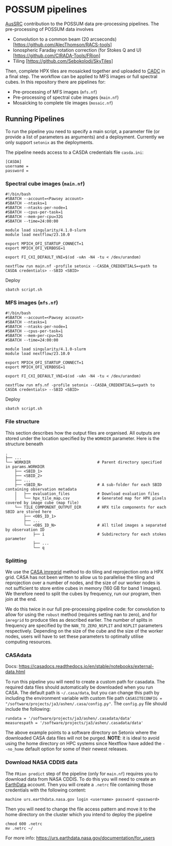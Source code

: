 # POSSUM pipelines

[AusSRC](https://aussrc.org) contribution to the POSSUM data pre-processing pipelines. The pre-processing of POSSUM data involves

* Convolution to a common beam (20 arcseconds) [https://github.com/AlecThomson/RACS-tools]
* Ionospheric Faraday rotation correction (for Stokes Q and U) [https://github.com/CIRADA-Tools/FRion]
* Tiling [https://github.com/Sebokolodi/SkyTiles]

Then, complete HPX tiles are mosaicked together and uploaded to [CADC](https://www.cadc-ccda.hia-iha.nrc-cnrc.gc.ca/en/) in a final step. The workflow can be applied to MFS images or full spectral cubes. In this repository there are pipelines for:

* Pre-processing of MFS images (`mfs.nf`)
* Pre-processing of spectral cube images (`main.nf`)
* Mosaicking to complete tile images (`mosaic.nf`)

## Running Pipelines

To run the pipeline you need to specify a main script, a parameter file (or provide a list of parameters as arguments) and a deployment. Currently we only support `setonix` as the deployments.

The pipeline needs access to a CASDA credentials file `casda.ini`:

```
[CASDA]
username =
password =
```

### Spectral cube images (`main.nf`)

```
#!/bin/bash
#SBATCH --account=<Pawsey account>
#SBATCH --ntasks=1
#SBATCH --ntasks-per-node=1
#SBATCH --cpus-per-task=1
#SBATCH --mem-per-cpu=32G
#SBATCH --time=24:00:00

module load singularity/4.1.0-slurm
module load nextflow/23.10.0

export MPICH_OFI_STARTUP_CONNECT=1
export MPICH_OFI_VERBOSE=1

export FI_CXI_DEFAULT_VNI=$(od -vAn -N4 -tu < /dev/urandom)

nextflow run main.nf -profile setonix --CASDA_CREDENTIALS=<path to CASDA credentials> --SBID <SBID>
```

Deploy

```
sbatch script.sh
```

### MFS images (`mfs.nf`)

```
#!/bin/bash
#SBATCH --account=<Pawsey account>
#SBATCH --ntasks=1
#SBATCH --ntasks-per-node=1
#SBATCH --cpus-per-task=1
#SBATCH --mem-per-cpu=32G
#SBATCH --time=24:00:00

module load singularity/4.1.0-slurm
module load nextflow/23.10.0

export MPICH_OFI_STARTUP_CONNECT=1
export MPICH_OFI_VERBOSE=1

export FI_CXI_DEFAULT_VNI=$(od -vAn -N4 -tu < /dev/urandom)

nextflow run mfs.nf -profile setonix --CASDA_CREDENTIALS=<path to CASDA credentials> --SBID <SBID>
```

Deploy

```
sbatch script.sh
```


### File structure

This section describes how the output files are organised. All outputs are stored under the location specified by the `WORKDIR` parameter. Here is the structure beneath

```
.
├── ...
└── WORKDIR                             # Parent directory specified in params.WORKDIR
    ├── <SBID_1>
    ├── <SBID_2>
    ├── ...
    ├── <SBID_N>                        # A sub-folder for each SBID containing observation metadata
    │   ├── evaluation_files            # Download evaluation files
    │   └── hpx_tile_map.csv            # Generated map for HPX pixels covered by image cube (map file)
    └── TILE_COMPONENT_OUTPUT_DIR       # HPX tile components for each SBID are stored here
        ├── <OBS_ID_1>
        ├── ...
        └── <OBS_ID_N>                  # All tiled images a separated by observation ID
            ├── i                       # Subdirectory for each stokes parameter
            ├── ...
            └── q

```

### Splitting

We use the [CASA imregrid](https://casadocs.readthedocs.io/en/v6.2.0/_modules/casatasks/analysis/imregrid.html) method to do tiling and reprojection onto a HPX grid. CASA has not been written to allow us to parallelise the tiling and reprojection over a number of nodes, and the size of our worker nodes is not sufficient to store entire cubes in memory (160 GB for band 1 images). We therefore need to split the cubes by frequency, run our program, then join at the end.

We do this twice in our full pre-processing pipeline code: for convolution to allow for using the `robust` method (requires setting nan to zero), and for `imregrid` to produce tiles as described earlier. The number of splits in frequency are specified by the `NAN_TO_ZERO_NSPLIT` and `NSPLIT` parameters respectively. Depending on the size of the cube and the size of the worker nodes, users will have to set these parameters to optimally utilise computing resources.

### CASAdata

Docs: https://casadocs.readthedocs.io/en/stable/notebooks/external-data.html

To run this pipeline you will need to create a custom path for casadata. The required data files should automatically be downloaded when you run CASA. The default path is `~/.casa/data`, but you can change this path by including the environment variable with custom file path `CASASITECONFIG = "/software/projects/ja3/ashen/.casa/config.py"`. The `config.py` file should include the following:

```
rundata = '/software/projects/ja3/ashen/.casadata/data'
measurespath = '/software/projects/ja3/ashen/.casadata/data'
```

The above example points to a software directory on Setonix where the downloaded CASA data files will not be purged. **NOTE**: it is ideal to avoid using the home directory on HPC systems since Nextflow have added the `--no_home` default option for some of their newest releases.

### Download NASA CDDIS data

The `FRion predict` step of the pipeline (only for `main.nf`) requires you to download data from NASA CDDIS. To do this you will need to create an [EarthData](https://urs.earthdata.nasa.gov/) account. Then you will create a `.netrc` file containing those credentials with the following content:

```
machine urs.earthdata.nasa.gov login <username> password <password>
```

Then you will need to change the file access pattern and move it to the home directory on the cluster which you intend to deploy the pipeline

```
chmod 600 .netrc
mv .netrc ~/
```

For more info: https://urs.earthdata.nasa.gov/documentation/for_users
